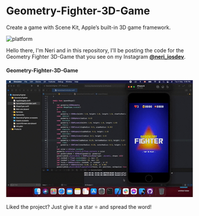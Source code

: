# Geometry-Fighter-3D-Game
Create a game with Scene Kit, Apple’s built-in 3D game framework.

![platform](https://img.shields.io/badge/platform-iOS-orange)


Hello there, I'm Neri and in this repository, I'll be posting the code for the Geometry Fighter 3D-Game that you see on my Instagram 
    [**@neri_iosdev**](https://www.instagram.com/neri_iosdev/).
    
#### Geometry-Fighter-3D-Game

![Geometry Fighter 3D-Game](https://github.com/nerimenebt/Geometry-Fighter-3D-Game/blob/master/3D-Game.gif)

Liked the project? Just give it a star ⭐️ and spread the word!

